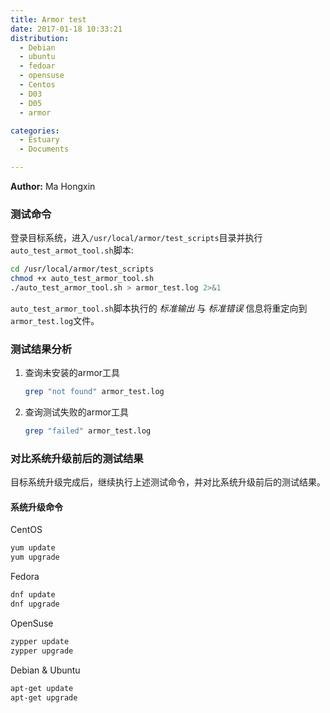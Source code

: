 ```yaml
---
title: Armor test
date: 2017-01-18 10:33:21
distribution:
  - Debian
  - ubuntu
  - fedoar
  - opensuse
  - Centos
  - D03
  - D05
  - armor

categories:
  - Estuary
  - Documents

---
```


**Author:** Ma Hongxin

### 测试命令

登录目标系统，进入`/usr/local/armor/test_scripts`目录并执行`auto_test_armot_tool.sh`脚本:
```bash
cd /usr/local/armor/test_scripts
chmod +x auto_test_armor_tool.sh
./auto_test_armor_tool.sh > armor_test.log 2>&1
```
`auto_test_armor_tool.sh`脚本执行的 *标准输出* 与 *标准错误* 信息将重定向到`armor_test.log`文件。

### 测试结果分析

1. 查询未安装的armor工具
   ```bash
   grep "not found" armor_test.log
   ```

2. 查询测试失败的armor工具
   ```bash
   grep "failed" armor_test.log
   ```

<!--more-->

### 对比系统升级前后的测试结果

目标系统升级完成后，继续执行上述测试命令，并对比系统升级前后的测试结果。

#### 系统升级命令

CentOS
```bash
yum update
yum upgrade
```
Fedora
```bash
dnf update
dnf upgrade
```

OpenSuse
```bash
zypper update
zypper upgrade
```

Debian & Ubuntu
```bash
apt-get update
apt-get upgrade
```
